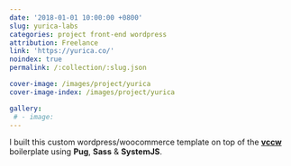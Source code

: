 ```yaml
---
date: '2018-01-01 10:00:00 +0800'
slug: yurica-labs
categories: project front-end wordpress
attribution: Freelance
link: 'https://yurica.co/'
noindex: true
permalink: /:collection/:slug.json

cover-image: /images/project/yurica
cover-image-index: /images/project/yurica

gallery:
 # - image: 
---
```


I built this custom wordpress/woocommerce template on top of the [**vccw**](http://vccw.cc/) boilerplate using **Pug**, **Sass** & **SystemJS**. 
